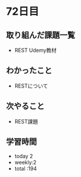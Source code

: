 # 72日目
## 取り組んだ課題一覧
- REST Udemy教材
## わかったこと
- RESTについて
## 次やること
- REST課題
## 学習時間
- today 2
- weekly:2
- total :194